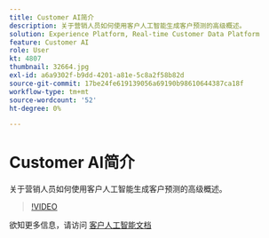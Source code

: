 ```yaml
---
title: Customer AI简介
description: 关于营销人员如何使用客户人工智能生成客户预测的高级概述。
solution: Experience Platform, Real-time Customer Data Platform
feature: Customer AI
role: User
kt: 4807
thumbnail: 32664.jpg
exl-id: a6a9302f-b9dd-4201-a81e-5c8a2f58b82d
source-git-commit: 17be24fe619139056a69190b98610644387ca18f
workflow-type: tm+mt
source-wordcount: '52'
ht-degree: 0%

---
```


# Customer AI简介

关于营销人员如何使用客户人工智能生成客户预测的高级概述。

>[!VIDEO](https://video.tv.adobe.com/v/32664?quality=12&learn=on)

欲知更多信息，请访问 [客户人工智能文档](https://experienceleague.adobe.com/docs/experience-platform/intelligent-services/customer-ai/overview.html)
